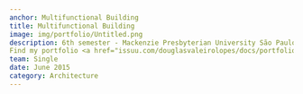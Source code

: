```yaml
---
anchor: Multifunctional Building
title: Multifunctional Building
image: img/portfolio/Untitled.png
description: 6th semester - Mackenzie Presbyterian University São Paulo, Brazil
Find my portfolio <a href="issuu.com/douglasvaleirolopes/docs/portfolio_online?e=23661063/33524900">here</a>.
team: Single
date: June 2015
category: Architecture
---
```

